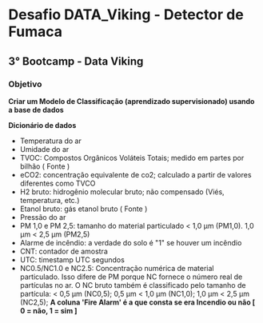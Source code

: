 # Desafio DATA_Viking - Detector de Fumaca
## 3° Bootcamp - Data Viking
### Objetivo
**Criar um Modelo de Classificação (aprendizado supervisionado) usando a base de dados**

**Dicionário de dados**
- Temperatura do ar
- Umidade do ar
- TVOC: Compostos Orgânicos Voláteis Totais; medido em partes por bilhão ( Fonte )
- eCO2: concentração equivalente de co2; calculado a partir de valores diferentes como TVCO
- H2 bruto: hidrogênio molecular bruto; não compensado (Viés, temperatura, etc.)
- Etanol bruto: gás etanol bruto ( Fonte )
- Pressão do ar 
- PM 1,0 e PM 2,5: tamanho do material particulado < 1,0 µm (PM1,0). 1,0 µm < 2,5 µm (PM2,5)
- Alarme de incêndio: a verdade do solo é "1" se houver um incêndio
- CNT: contador de amostra
- UTC: timestamp UTC segundos
- NC0.5/NC1.0 e NC2.5: Concentração numérica de material particulado. Isso difere de PM porque NC fornece o número real de partículas no ar. O NC bruto também é classificado pelo tamanho de partícula: < 0,5 µm (NC0,5); 0,5 µm < 1,0 µm (NC1,0); 1,0 µm < 2,5 µm (NC2,5);
**A coluna 'Fire Alarm' é a que consta se era Incendio ou não [ 0 = não, 1 = sim ]**

